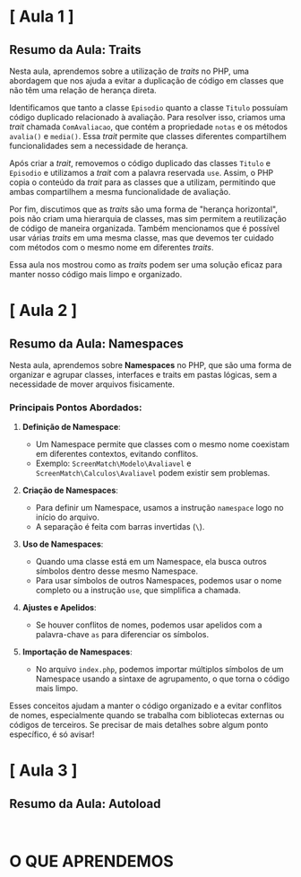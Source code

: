 # [ Aula 1 ]
## Resumo da Aula: Traits

Nesta aula, aprendemos sobre a utilização de *traits* no PHP, uma abordagem que nos ajuda a evitar a duplicação de código em classes que não têm uma relação de herança direta.

Identificamos que tanto a classe `Episodio` quanto a classe `Titulo` possuíam código duplicado relacionado à avaliação. Para resolver isso, criamos uma *trait* chamada `ComAvaliacao`, que contém a propriedade `notas` e os métodos `avalia()` e `media()`. Essa *trait* permite que classes diferentes compartilhem funcionalidades sem a necessidade de herança.

Após criar a *trait*, removemos o código duplicado das classes `Titulo` e `Episodio` e utilizamos a *trait* com a palavra reservada `use`. Assim, o PHP copia o conteúdo da *trait* para as classes que a utilizam, permitindo que ambas compartilhem a mesma funcionalidade de avaliação.

Por fim, discutimos que as *traits* são uma forma de "herança horizontal", pois não criam uma hierarquia de classes, mas sim permitem a reutilização de código de maneira organizada. Também mencionamos que é possível usar várias *traits* em uma mesma classe, mas que devemos ter cuidado com métodos com o mesmo nome em diferentes *traits*.

Essa aula nos mostrou como as *traits* podem ser uma solução eficaz para manter nosso código mais limpo e organizado.
<br>

# [ Aula 2 ]
## Resumo da Aula: Namespaces

Nesta aula, aprendemos sobre **Namespaces** no PHP, que são uma forma de organizar e agrupar classes, interfaces e traits em pastas lógicas, sem a necessidade de mover arquivos fisicamente.

### Principais Pontos Abordados:

1. **Definição de Namespace**: 
   - Um Namespace permite que classes com o mesmo nome coexistam em diferentes contextos, evitando conflitos. 
   - Exemplo: `ScreenMatch\Modelo\Avaliavel` e `ScreenMatch\Calculos\Avaliavel` podem existir sem problemas.

2. **Criação de Namespaces**: 
   - Para definir um Namespace, usamos a instrução `namespace` logo no início do arquivo. 
   - A separação é feita com barras invertidas (`\`).

3. **Uso de Namespaces**: 
   - Quando uma classe está em um Namespace, ela busca outros símbolos dentro desse mesmo Namespace. 
   - Para usar símbolos de outros Namespaces, podemos usar o nome completo ou a instrução `use`, que simplifica a chamada.

4. **Ajustes e Apelidos**: 
   - Se houver conflitos de nomes, podemos usar apelidos com a palavra-chave `as` para diferenciar os símbolos.

5. **Importação de Namespaces**: 
   - No arquivo `index.php`, podemos importar múltiplos símbolos de um Namespace usando a sintaxe de agrupamento, o que torna o código mais limpo.

Esses conceitos ajudam a manter o código organizado e a evitar conflitos de nomes, especialmente quando se trabalha com bibliotecas externas ou códigos de terceiros. Se precisar de mais detalhes sobre algum ponto específico, é só avisar!
<br>

# [ Aula 3 ]
## Resumo da Aula: Autoload


<br>

# O QUE APRENDEMOS